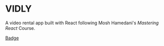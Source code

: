 # VIDLY

A video rental app built with React following Mosh Hamedani's *Mastering React* Course.

[Badge](https://github.com/NobleOsinachi/vidly-react/actions/workflows/npm-publish-github-packages.yml/badge.svg)

